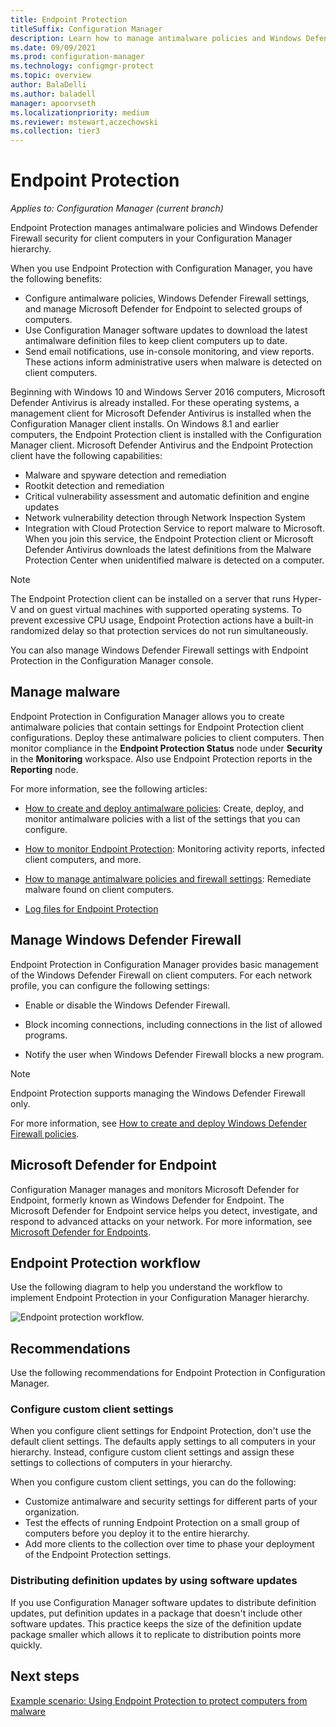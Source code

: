 ```yaml
---
title: Endpoint Protection
titleSuffix: Configuration Manager
description: Learn how to manage antimalware policies and Windows Defender Firewall security for clients.
ms.date: 09/09/2021
ms.prod: configuration-manager
ms.technology: configmgr-protect
ms.topic: overview
author: BalaDelli
ms.author: baladell
manager: apoorvseth
ms.localizationpriority: medium
ms.reviewer: mstewart,aczechowski
ms.collection: tier3
---
```


# Endpoint Protection

*Applies to: Configuration Manager (current branch)*

Endpoint Protection manages antimalware policies and Windows Defender Firewall security for client computers in your Configuration Manager hierarchy.

When you use Endpoint Protection with Configuration Manager, you have the following benefits:

- Configure antimalware policies, Windows Defender Firewall settings, and manage Microsoft Defender for Endpoint to selected groups of computers.
- Use Configuration Manager software updates to download the latest antimalware definition files to keep client computers up to date.
- Send email notifications, use in-console monitoring, and view reports. These actions inform administrative users when malware is detected on client computers.

Beginning with Windows 10 and Windows Server 2016 computers, Microsoft Defender Antivirus is already installed. For these operating systems, a management client for Microsoft Defender Antivirus is installed when the Configuration Manager client installs. On Windows 8.1 and earlier computers, the Endpoint Protection client is installed with the Configuration Manager client. Microsoft Defender Antivirus and the Endpoint Protection client have the following capabilities:

- Malware and spyware detection and remediation
- Rootkit detection and remediation
- Critical vulnerability assessment and automatic definition and engine updates
- Network vulnerability detection through Network Inspection System
- Integration with Cloud Protection Service to report malware to Microsoft. When you join this service, the Endpoint Protection client or Microsoft Defender Antivirus downloads the latest definitions from the Malware Protection Center when unidentified malware is detected on a computer.

> [!NOTE]
> The Endpoint Protection client can be installed on a server that runs Hyper-V and on guest virtual machines with supported operating systems. To prevent excessive CPU usage, Endpoint Protection actions have a built-in randomized delay so that protection services do not run simultaneously.

You can also manage Windows Defender Firewall settings with Endpoint Protection in the Configuration Manager console.

## Manage malware

Endpoint Protection in Configuration Manager allows you to create antimalware policies that contain settings for Endpoint Protection client configurations. Deploy these antimalware policies to client computers. Then monitor compliance in the **Endpoint Protection Status** node under **Security** in the **Monitoring** workspace. Also use Endpoint Protection reports in the **Reporting** node.

For more information, see the following articles:

- [How to create and deploy antimalware policies](endpoint-antimalware-policies.md): Create, deploy, and monitor antimalware policies with a list of the settings that you can configure.

- [How to monitor Endpoint Protection](monitor-endpoint-protection.md): Monitoring activity reports, infected client computers, and more.

- [How to manage antimalware policies and firewall settings](endpoint-antimalware-firewall.md): Remediate malware found on client computers.

- [Log files for Endpoint Protection](../../core/plan-design/hierarchy/log-files.md#BKMK_EPLog)

## Manage Windows Defender Firewall

Endpoint Protection in Configuration Manager provides basic management of the Windows Defender Firewall on client computers. For each network profile, you can configure the following settings:

- Enable or disable the Windows Defender Firewall.

- Block incoming connections, including connections in the list of allowed programs.

- Notify the user when Windows Defender Firewall blocks a new program.

> [!NOTE]
> Endpoint Protection supports managing the Windows Defender Firewall only.

For more information, see [How to create and deploy Windows Defender Firewall policies](create-windows-firewall-policies.md).

## Microsoft Defender for Endpoint

Configuration Manager manages and monitors Microsoft Defender for Endpoint, formerly known as Windows Defender for Endpoint. The Microsoft Defender for Endpoint service helps you detect, investigate, and respond to advanced attacks on your network. For more information, see [Microsoft Defender for Endpoints](defender-advanced-threat-protection.md).

## Endpoint Protection workflow

Use the following diagram to help you understand the workflow to implement Endpoint Protection in your Configuration Manager hierarchy.

![Endpoint protection workflow.](../media/Endpoint-Protection-Workflow.gif)

## Recommendations

Use the following recommendations for Endpoint Protection in Configuration Manager.

### Configure custom client settings

When you configure client settings for Endpoint Protection, don't use the default client settings. The defaults apply settings to all computers in your hierarchy. Instead, configure custom client settings and assign these settings to collections of computers in your hierarchy.

When you configure custom client settings, you can do the following:

- Customize antimalware and security settings for different parts of your organization.
- Test the effects of running Endpoint Protection on a small group of computers before you deploy it to the entire hierarchy.
- Add more clients to the collection over time to phase your deployment of the Endpoint Protection settings.

### Distributing definition updates by using software updates

If you use Configuration Manager software updates to distribute definition updates, put definition updates in a package that doesn't include other software updates. This practice keeps the size of the definition update package smaller which allows it to replicate to distribution points more quickly.

## Next steps

[Example scenario: Using Endpoint Protection to protect computers from malware](scenarios-endpoint-protection.md)
